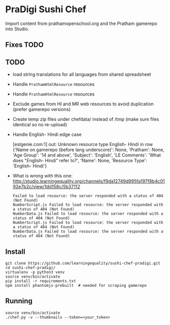 PraDigi Sushi Chef
==================
Import content from prathamopenschool.org and the Pratham gamerepo into Studio.


Fixes TODO
----------




TODO
----
  - load string translations for all languages from shared spreadsheet
  - Handle `PrathamHtmlResource` resources
  - Handle `PrathamHtmlResource` resources
  - Exclude games from HI and MR web resources to avoid duplication (prefer gamerepo versions)
  - Create temp zip files under chefdata/ instead of /tmp (make sure files identical so no re-upload)
  - Handle English- Hindi edge case
  
      [eslgenie.com:1] out: Unknown resource type English- Hindi in row {'Name on gamerepo (before lang underscore)': None, 'Pratham': None, 'Age Group': '14 and above', 'Subject': 'English', 'LE Comments': 'What does "English- Hindi" refer to?', 'Name': None, 'Resource Type': 'English- Hindi'}


  - What is wrong with this one: http://studio.learningequality.org/channels/f9da12749d995fa197f8b4c0192e7b2c/view/1dd158c/5b37112

        Failed to load resource: the server responded with a status of 404 (Not Found)
        NumberScript.js Failed to load resource: the server responded with a status of 404 (Not Found)
        NumberData.js Failed to load resource: the server responded with a status of 404 (Not Found)
        NumberScript.js Failed to load resource: the server responded with a status of 404 (Not Found)
        NumberData.js Failed to load resource: the server responded with a status of 404 (Not Found)


Install
-------

    git clone https://github.com/learningequality/sushi-chef-pradigi.git
    cd sushi-chef-pradigi/
    virtualenv -p python3 venv
    source venv/bin/activate
    pip install -r requirements.txt
    npm install phantomjs-prebuilt  # needed for scraping gamerepo



Running
-------

    source venv/bin/activate
    ./chef.py -v --thumbnails --token=<your_token>


